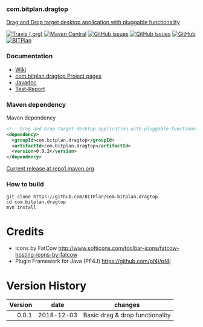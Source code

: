 ### com.bitplan.dragtop
[Drag and Drop target desktop application with pluggable functionality](http://wiki.bitplan.com/index.php/dragtop)

[![Travis (.org)](https://img.shields.io/travis/BITPlan/com.bitplan.dragtop.svg)](https://travis-ci.org/BITPlan/com.bitplan.dragtop)
[![Maven Central](https://img.shields.io/maven-central/v/com.bitplan.dragtop/com.bitplan.dragtop.svg)](https://search.maven.org/artifact/com.bitplan.dragtop/com.bitplan.dragtop/0.0.2/jar)
[![GitHub issues](https://img.shields.io/github/issues/BITPlan/com.bitplan.dragtop.svg)](https://github.com/BITPlan/com.bitplan.dragtop/issues)
[![GitHub issues](https://img.shields.io/github/issues-closed/BITPlan/com.bitplan.dragtop.svg)](https://github.com/BITPlan/com.bitplan.dragtop/issues/?q=is%3Aissue+is%3Aclosed)
[![GitHub](https://img.shields.io/github/license/BITPlan/com.bitplan.dragtop.svg)](https://www.apache.org/licenses/LICENSE-2.0)
[![BITPlan](http://wiki.bitplan.com/images/wiki/thumb/3/38/BITPlanLogoFontLessTransparent.png/198px-BITPlanLogoFontLessTransparent.png)](http://www.bitplan.com)

### Documentation
* [Wiki](http://wiki.bitplan.com/index.php/dragtop)
* [com.bitplan.dragtop Project pages](https://BITPlan.github.io/com.bitplan.dragtop)
* [Javadoc](https://BITPlan.github.io/com.bitplan.dragtop/apidocs/index.html)
* [Test-Report](https://BITPlan.github.io/com.bitplan.dragtop/surefire-report.html)
### Maven dependency

Maven dependency
```xml
<!-- Drag and Drop target desktop application with pluggable functionality http://wiki.bitplan.com/index.php/dragtop -->
<dependency>
  <groupId>com.bitplan.dragtop</groupId>
  <artifactId>com.bitplan.dragtop</artifactId>
  <version>0.0.2</version>
</dependency>
```

[Current release at repo1.maven.org](http://repo1.maven.org/maven2/com/bitplan/dragtop/com.bitplan.dragtop/0.0.2/)

### How to build
```
git clone https://github.com/BITPlan/com.bitplan.dragtop
cd com.bitplan.dragtop
mvn install
```
# Credits
* Icons by FatCow http://www.softicons.com/toolbar-icons/fatcow-hosting-icons-by-fatcow
* Plugin Framework for Java (PF4J) https://github.com/pf4j/pf4j
# Version History
| Version | date       |  changes 
| ------: | ---------- | ------------------------
|   0.0.1 | 2018-12-03 | Basic drag & drop functionality